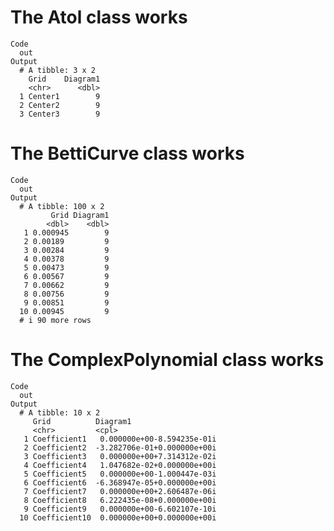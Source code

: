 # The Atol class works

    Code
      out
    Output
      # A tibble: 3 x 2
        Grid    Diagram1
        <chr>      <dbl>
      1 Center1        9
      2 Center2        9
      3 Center3        9

# The BettiCurve class works

    Code
      out
    Output
      # A tibble: 100 x 2
             Grid Diagram1
            <dbl>    <dbl>
       1 0.000945        9
       2 0.00189         9
       3 0.00284         9
       4 0.00378         9
       5 0.00473         9
       6 0.00567         9
       7 0.00662         9
       8 0.00756         9
       9 0.00851         9
      10 0.00945         9
      # i 90 more rows

# The ComplexPolynomial class works

    Code
      out
    Output
      # A tibble: 10 x 2
         Grid          Diagram1                   
         <chr>         <cpl>                      
       1 Coefficient1   0.000000e+00-8.594235e-01i
       2 Coefficient2  -3.282706e-01+0.000000e+00i
       3 Coefficient3   0.000000e+00+7.314312e-02i
       4 Coefficient4   1.047682e-02+0.000000e+00i
       5 Coefficient5   0.000000e+00-1.000447e-03i
       6 Coefficient6  -6.368947e-05+0.000000e+00i
       7 Coefficient7   0.000000e+00+2.606487e-06i
       8 Coefficient8   6.222435e-08+0.000000e+00i
       9 Coefficient9   0.000000e+00-6.602107e-10i
      10 Coefficient10  0.000000e+00+0.000000e+00i

